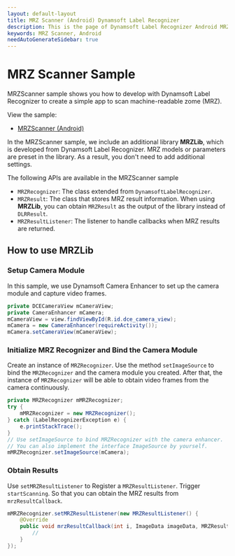```yaml
---
layout: default-layout
title: MRZ Scanner (Android) Dynamsoft Label Recognizer
description: This is the page of Dynamsoft Label Recognizer Android MRZ Scanner sample.
keywords: MRZ Scanner, Android
needAutoGenerateSidebar: true
---
```


# MRZ Scanner Sample

MRZScanner sample shows you how to develop with Dynamsoft Label Recognizer to create a simple app to scan machine-readable zome (MRZ).

View the sample:

- <a href="https://github.com/Dynamsoft/label-recognizer-mobile-samples/tree/master/android/MRZScanner" target="_blank">MRZScanner (Android)</a>

In the MRZScanner sample, we include an additional library **MRZLib**, which is developed from Dynamsoft Label Recognizer. MRZ models or parameters are preset in the library. As a result, you don't need to add additional settings.

The following APIs are available in the MRZScanner sample

- `MRZRecognizer`: The class extended from `DynamsoftLabelRecognizer`.
- `MRZResult`: The class that stores MRZ result information. When using **MRZLib**, you can obtain `MRZResult` as the output of the library instead of `DLRResult`.
- `MRZResultListener`: The listener to handle callbacks when MRZ results are returned.

## How to use MRZLib

### Setup Camera Module

In this sample, we use Dynamsoft Camera Enhancer to set up the camera module and capture video frames.

```java
private DCECameraView mCameraView;
private CameraEnhancer mCamera;
mCameraView = view.findViewById(R.id.dce_camera_view);
mCamera = new CameraEnhancer(requireActivity());
mCamera.setCameraView(mCameraView);
```

### Initialize MRZ Recognizer and Bind the Camera Module

Create an instance of `MRZRecognizer`. Use the method `setImageSource` to bind the `MRZRecognizer` and the camera module you created. After that, the instance of `MRZRecognizer` will be able to obtain video frames from the camera continuously.

```java
private MRZRecognizer mMRZRecognizer;
try {
    mMRZRecognizer = new MRZRecognizer();
} catch (LabelRecognizerException e) {
    e.printStackTrace();
}
// Use setImageSource to bind MRZRecognizer with the camera enhancer.
// You can also implement the interface ImageSource by yourself.
mMRZRecognizer.setImageSource(mCamera);
```

### Obtain Results

Use `setMRZResultListener` to Register a `MRZResultListener`. Trigger `startScanning`. So that you can obtain the MRZ results from `mrzResultCallback`.

```java
mMRZRecognizer.setMRZResultListener(new MRZResultListener() {
    @Override
    public void mrzResultCallback(int i, ImageData imageData, MRZResult mrzResult) {
        //
    }
});
```
